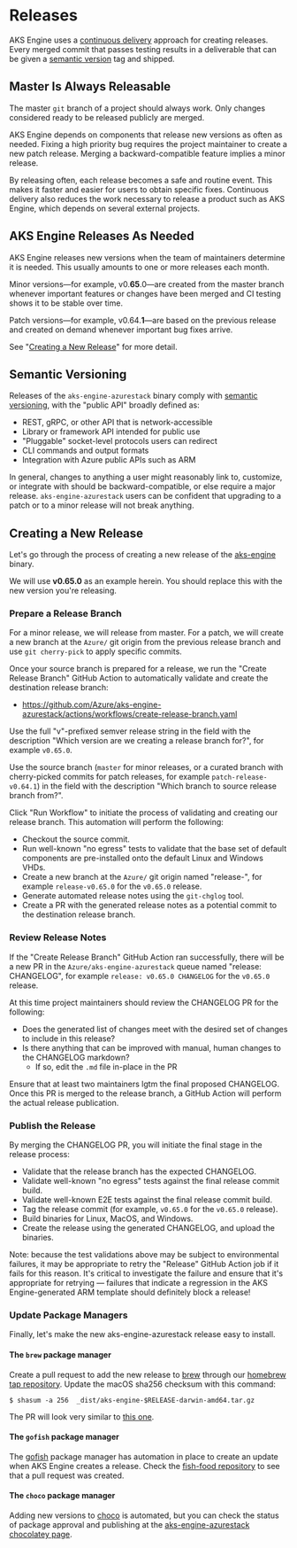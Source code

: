 # Releases

AKS Engine uses a [continuous delivery][] approach for creating releases. Every merged commit that passes
testing results in a deliverable that can be given a [semantic version][] tag and shipped.

## Master Is Always Releasable

The master `git` branch of a project should always work. Only changes considered ready to be
released publicly are merged.

AKS Engine depends on components that release new versions as often as needed. Fixing
a high priority bug requires the project maintainer to create a new patch release.
Merging a backward-compatible feature implies a minor release.

By releasing often, each release becomes a safe and routine event. This makes it faster
and easier for users to obtain specific fixes. Continuous delivery also reduces the work
necessary to release a product such as AKS Engine, which depends on several external projects.

## AKS Engine Releases As Needed

AKS Engine releases new versions when the team of maintainers determine it is needed. This usually
amounts to one or more releases each month.

Minor versions—for example, v0.**65**.0—are created from the master branch whenever
important features or changes have been merged and CI testing shows it to be stable over time.

Patch versions—for example, v0.64.**1**—are based on the previous release and created on demand
whenever important bug fixes arrive.

See "[Creating a New Release](#creating-a-new-release)" for more detail.

## Semantic Versioning

Releases of the `aks-engine-azurestack` binary comply with [semantic versioning][semantic version], with the "public API" broadly
defined as:

- REST, gRPC, or other API that is network-accessible
- Library or framework API intended for public use
- "Pluggable" socket-level protocols users can redirect
- CLI commands and output formats
- Integration with Azure public APIs such as ARM

In general, changes to anything a user might reasonably link to, customize, or integrate with should
be backward-compatible, or else require a major release. `aks-engine-azurestack` users can be confident that upgrading
to a patch or to a minor release will not break anything.

## Creating a New Release

Let's go through the process of creating a new release of the [aks-engine][] binary.

We will use **v0.65.0** as an example herein. You should replace this with the new version you're releasing.

### Prepare a Release Branch

For a minor release, we will release from master. For a patch, we will create a new branch at the `Azure/` git origin from the previous release branch and use `git cherry-pick` to apply specific commits.

Once your source branch is prepared for a release, we run the "Create Release Branch" GitHub Action to automatically validate and create the destination release branch:

- https://github.com/Azure/aks-engine-azurestack/actions/workflows/create-release-branch.yaml

Use the full "v"-prefixed semver release string in the field with the description "Which version are we creating a release branch for?", for example `v0.65.0`.

Use the source branch (`master` for minor releases, or a curated branch with cherry-picked commits for patch releases, for example `patch-release-v0.64.1`) in the field with the description "Which branch to source release branch from?".

Click "Run Workflow" to initiate the process of validating and creating our release branch. This automation will perform the following:

- Checkout the source commit.
- Run well-known "no egress" tests to validate that the base set of default components are pre-installed onto the default Linux and Windows VHDs.
- Create a new branch at the `Azure/` git origin named "release-<release version>", for example `release-v0.65.0` for the `v0.65.0` release.
- Generate automated release notes using the `git-chglog` tool.
- Create a PR with the generated release notes as a potential commit to the destination release branch.

### Review Release Notes

If the "Create Release Branch" GitHub Action ran successfully, there will be a new PR in the `Azure/aks-engine-azurestack` queue named "release: <release version> CHANGELOG", for example `release: v0.65.0 CHANGELOG` for the `v0.65.0` release.

At this time project maintainers should review the CHANGELOG PR for the following:

- Does the generated list of changes meet with the desired set of changes to include in this release?
- Is there anything that can be improved with manual, human changes to the CHANGELOG markdown?
  - If so, edit the `.md` file in-place in the PR

Ensure that at least two maintainers lgtm the final proposed CHANGELOG. Once this PR is merged to the release branch, a GitHub Action will perform the actual release publication.

### Publish the Release

By merging the CHANGELOG PR, you will initiate the final stage in the release process:

- Validate that the release branch has the expected CHANGELOG.
- Validate well-known "no egress" tests against the final release commit build.
- Validate well-known E2E tests against the final release commit build.
- Tag the release commit (for example, `v0.65.0` for the `v0.65.0` release).
- Build binaries for Linux, MacOS, and Windows.
- Create the release using the generated CHANGELOG, and upload the binaries.

Note: because the test validations above may be subject to environmental failures, it may be appropriate to retry the "Release" GitHub Action job if it fails for this reason. It's critical to investigate the failure and ensure that it's appropriate for retrying — failures that indicate a regression in the AKS Engine-generated ARM template should definitely block a release!

### Update Package Managers

Finally, let's make the new aks-engine-azurestack release easy to install.

#### The `brew` package manager

Create a pull request to add the new release to [brew][] through our [homebrew tap repository][brew-tap]. Update the macOS sha256 checksum with this command:

```
$ shasum -a 256  _dist/aks-engine-$RELEASE-darwin-amd64.tar.gz
```

The PR will look very similar to [this one][brew-pr].

#### The `gofish` package manager

The [gofish][] package manager has automation in place to create an update when AKS Engine creates a release. Check the [fish-food repository][gofish-food] to see that a pull request was created.

#### The `choco` package manager

Adding new versions to [choco][] is automated, but you can check the status of package approval and publishing at the [aks-engine-azurestack chocolatey page][choco-status].


[aks-engine]: https://github.com/Azure/aks-engine-azurestack/releases
[brew]: https://brew.sh/
[brew-pr]: https://github.com/Azure/homebrew-aks-engine/pull/34
[brew-tap]: https://github.com/Azure/homebrew-aks-engine/
[choco]: https://chocolatey.org/
[choco-status]: https://chocolatey.org/packages/aks-engine/
[conventional-commit]: https://www.conventionalcommits.org/en/v1.0.0-beta.3/
[git-chglog]: https://github.com/git-chglog/git-chglog
[gofish]: https://github.com/fishworks/gofish
[gofish-food]: https://github.com/fishworks/fish-food/
[gofish-pr]: https://github.com/fishworks/fish-food/pull/141
[new-release]: https://github.com/Azure/aks-engine-azurestack/releases/new
[continuous delivery]: https://en.wikipedia.org/wiki/Continuous_delivery
[semantic version]: http://semver.org
